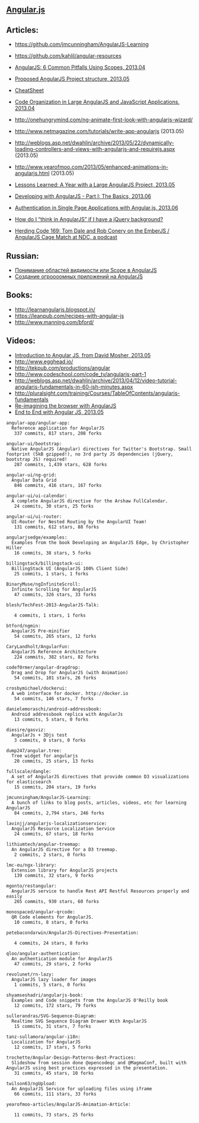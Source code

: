 ## [Angular.js](http://angularjs.org/)


## Articles:
  - https://github.com/jmcunningham/AngularJS-Learning
  - https://github.com/kahlil/angular-resources

  - [AngularJS: 6 Common Pitfalls Using Scopes, 2013.04](http://thenittygritty.co/angularjs-pitfalls-using-scopes)
  - [Proposed AngularJS Project structure, 2013.05](http://www.blogeek.com.ar/2013/05/18/proposed-angulars-project-structure/)
  - [CheatSheet](http://www.cheatography.com/proloser/cheat-sheets/angularjs/)
  - [Code Organization in Large AngularJS and JavaScript Applications, 2013.04](http://cliffmeyers.com/blog/2013/4/21/code-organization-angularjs-javascript)
  - http://onehungrymind.com/ng-animate-first-look-with-angularjs-wizard/
  - http://www.netmagazine.com/tutorials/write-app-angularjs (2013.05)
  - http://weblogs.asp.net/dwahlin/archive/2013/05/22/dynamically-loading-controllers-and-views-with-angularjs-and-requirejs.aspx (2013.05)
  - http://www.yearofmoo.com/2013/05/enhanced-animations-in-angularjs.html (2013.05)
  - [Lessons Learned: A Year with a Large AngularJS Project, 2013.05](http://joelhooks.com/blog/2013/05/22/lessons-learned-kicking-off-an-angularjs-project/)
  - [Developing with AngularJS - Part I: The Basics, 2013.06](http://raibledesigns.com/rd/entry/developing_with_angularjs_part_i)
  - [Authentication in Single Page Applications with Angular.js, 2013.06](http://www.frederiknakstad.com/authentication-in-single-page-applications-with-angular-js/)
  - [How do I “think in AngularJS” if I have a jQuery background?](http://stackoverflow.com/questions/14994391/how-do-i-think-in-angularjs-if-i-have-a-jquery-background)
  - [Herding Code 169: Tom Dale and Rob Conery on the EmberJS / AngularJS Cage Match at NDC, a podcast](http://herdingcode.com/herding-code-169-tom-dale-and-rob-conery-on-the-emberjs-angularjs-cage-match-at-ndc/)

## Russian:
  - [Понимание областей видимости или Scope в AngularJS](http://habrahabr.ru/post/182670/)
  - [Создание огроооомных приложений на AngularJS](http://habrahabr.ru/post/182556/)

## Books:
  - http://learnangularjs.blogspot.in/
  - https://leanpub.com/recipes-with-angular-js
  - http://www.manning.com/bford/

## Videos:
  - [Introduction to Angular JS, from David Mosher, 2013.05](http://www.youtube.com/watch?v=8ILQOFAgaXE&feature=youtu.be)
  - http://www.egghead.io/
  - http://tekpub.com/productions/angular
  - http://www.codeschool.com/code_tv/angularjs-part-1
  - http://weblogs.asp.net/dwahlin/archive/2013/04/12/video-tutorial-angularjs-fundamentals-in-60-ish-minutes.aspx
  - http://pluralsight.com/training/Courses/TableOfContents/angularjs-fundamentals
  - [Re-imagining the browser with AngularJS](http://parleys.com/play/5148922b0364bc17fc56c91b/chapter37/about)
  - [End to End with Angular JS, 2013.05](http://www.youtube.com/watch?v=hqAyiqUs93c)


<!-- PROJECTS_LIST_START -->
    angular-app/angular-app:
      Reference application for AngularJS
       337 commits, 817 stars, 208 forks

    angular-ui/bootstrap:
      Native AngularJS (Angular) directives for Twitter's Bootstrap. Small footprint (5kB gzipped!), no 3rd party JS dependencies (jQuery, bootstrap JS) required!
       287 commits, 1,439 stars, 628 forks

    angular-ui/ng-grid:
      Angular Data Grid
       846 commits, 416 stars, 167 forks

    angular-ui/ui-calendar:
      A complete AngularJS directive for the Arshaw FullCalendar.
       24 commits, 30 stars, 25 forks

    angular-ui/ui-router:
      UI-Router for Nested Routing by the AngularUI Team!
       131 commits, 612 stars, 88 forks

    angularjsedge/examples:
      Examples from the book Developing an AngularJS Edge, by Christopher Hiller
       16 commits, 38 stars, 5 forks

    billingstack/billingstack-ui:
      BillingStack UI (AngularJS 100% Client Side)
       25 commits, 1 stars, 1 forks

    BinaryMuse/ngInfiniteScroll:
      Infinite Scrolling for AngularJS
       47 commits, 326 stars, 33 forks

    blesh/TechFest-2013-AngularJS-Talk:

       4 commits, 1 stars, 1 forks

    btford/ngmin:
      AngularJS Pre-minifier
       54 commits, 265 stars, 12 forks

    CaryLandholt/AngularFun:
      AngularJS Reference Architecture
       224 commits, 382 stars, 82 forks

    codef0rmer/angular-dragdrop:
      Drag and Drop for AngularJS (with Animation)
       54 commits, 101 stars, 26 forks

    crosbymichael/dockerui:
      A web interface for docker. http://docker.io
       54 commits, 146 stars, 7 forks

    danielemoraschi/android-addressbook:
      Android addressbook replica with AngularJs
       13 commits, 5 stars, 0 forks

    diesire/gasviz:
      AngularJs + 3Djs test
       3 commits, 0 stars, 0 forks

    dump247/angular.tree:
      Tree widget for angularjs
       20 commits, 25 stars, 13 forks

    fullscale/dangle:
      A set of AngularJS directives that provide common D3 visualizations for elasticsearch
       15 commits, 204 stars, 19 forks

    jmcunningham/AngularJS-Learning:
      A bunch of links to blog posts, articles, videos, etc for learning AngularJS
       84 commits, 2,794 stars, 246 forks

    lavinjj/angularjs-localizationservice:
      AngularJS Resource Localization Service
       24 commits, 67 stars, 18 forks

    lithiumtech/angular-treemap:
      An AngularJS directive for a D3 treemap.
       2 commits, 2 stars, 0 forks

    lmc-eu/ngx-library:
      Extension library for AngularJS projects
       139 commits, 32 stars, 9 forks

    mgonto/restangular:
      AngularJS service to handle Rest API Restful Resources properly and easily
       265 commits, 930 stars, 60 forks

    monospaced/angular-qrcode:
      QR Code elements for AngularJS.
       10 commits, 8 stars, 0 forks

    petebacondarwin/AngularJS-Directives-Presentation:

       4 commits, 24 stars, 8 forks

    qloo/angular-authentication:
      An authentication module for AngularJS
       47 commits, 29 stars, 2 forks

    revolunet/rn-lazy:
      AngularJS lazy loader for images
       1 commits, 5 stars, 0 forks

    shyamseshadri/angularjs-book:
      Examples and Code snippets from the AngularJS O'Reilly book
       12 commits, 172 stars, 79 forks

    sullerandras/SVG-Sequence-Diagram:
      Realtime SVG Sequence Diagram Drawer With AngularJS
       15 commits, 31 stars, 7 forks

    tanz-sullamora/angular-i18n:
      Localization for AngularJS
       12 commits, 17 stars, 5 forks

    trochette/Angular-Design-Patterns-Best-Practices:
      Slideshow from session done @opencodeqc and @MagmaConf, built with AngularJS using best practices expressed in the presentation.
       31 commits, 45 stars, 10 forks

    twilson63/ngUpload:
      An AngularJS Service for uploading files using iframe
       66 commits, 111 stars, 33 forks

    yearofmoo-articles/AngularJS-Animation-Article:

       11 commits, 73 stars, 25 forks
<!-- PROJECTS_LIST_END -->
